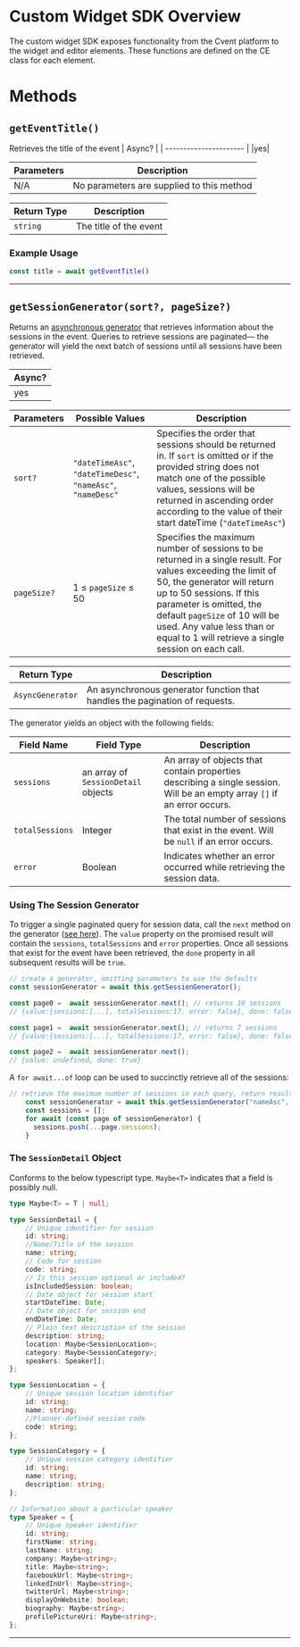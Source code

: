 # Custom Widget SDK Overview

The custom widget SDK exposes functionality from the Cvent platform to the widget and editor elements. These functions are defined on the CE class for each element.

# Methods

## `getEventTitle()`

Retrieves the title of the event
| Async? |
| ---------------------- |
|yes|

|Parameters | Description       |
|-------------|-------------------|
|N/A| No parameters are supplied to this method |

| Return Type | Description       |
|-------------|-------------------|
| `string`| The title of the event |

### Example Usage

```javascript
const title = await getEventTitle()
```

---------------------------------------------------------

## `getSessionGenerator(sort?, pageSize?)`

Returns an [asynchronous generator](https://javascript.info/async-iterators-generators) that retrieves information about the sessions in the event. Queries to retrieve sessions are paginated— the generator will yield the next batch of sessions until all sessions have been retrieved.

| Async? |
| ---------------------- |
|yes|

|Parameters | Possible Values| Description       |
|-------------|----------|---------|
|`sort?`| `"dateTimeAsc"`, `"dateTimeDesc"`, `"nameAsc"`, `"nameDesc"` | Specifies the order that sessions should be returned in. If `sort` is omitted or if the provided string does not match one of the possible values, sessions will be returned in ascending order according to the value of their start dateTime (`"dateTimeAsc"`)
|`pageSize?`| 1 ≤ `pageSize` ≤ 50| Specifies the maximum number of sessions to be returned in a single result. For values exceeding the limit of 50, the generator will return up to 50 sessions. If this parameter is omitted, the default `pageSize` of 10 will be used. Any value less than or equal to 1 will retrieve a single session on each call.

| Return Type | Description       |
|-------------|-------------------|
| `AsyncGenerator`| An asynchronous generator function that handles the pagination of requests.  |

The generator yields an object with the following fields:

|  Field Name |Field Type      | Description       |
|-------------|-------------------|----------|
| `sessions`| an array of `SessionDetail` objects| An array of objects that contain properties describing a single session. Will be an empty array `[]` if an error occurs.|
| `totalSessions`| Integer| The total number of sessions that exist in the event. Will be `null` if an error occurs.|
| `error`| Boolean | Indicates whether an error occurred while retrieving the session data.|

### Using The Session Generator

To trigger a single paginated query for session data, call the `next` method on the generator ([see here](https://javascript.info/async-iterators-generators)). The `value` property on the promised result will contain the `sessions`, `totalSessions` and `error` properties. Once all sessions that exist for the event have been retrieved, the `done` property in all subsequent results will be `true`.

```javascript
// create a generator, omitting parameters to use the defaults
const sessionGenerator = await this.getSessionGenerator();

const page0 =  await sessionGenerator.next(); // returns 10 sessions
// {value:{sessions:[...], totalSessions:17, error: false}, done: false}

const page1 =  await sessionGenerator.next(); // returns 7 sessions
// {value:{sessions:[...], totalSessions:17, error: false}, done: false}

const page2 =  await sessionGenerator.next(); 
// {value: undefined, done: true}
```

A `for await...of` loop can be used to succinctly retrieve all of the sessions:

```javascript
// retrieve the maximum number of sessions in each query, return results in alphabetical order by session name
    const sessionGenerator = await this.getSessionGenerator("nameAsc", 50);
    const sessions = [];
    for await (const page of sessionGenerator) {
      sessions.push(...page.sessions);
    }
```

### The `SessionDetail` Object

Conforms to the below typescript type. `Maybe<T>` indicates that a field is possibly null.

```typescript
type Maybe<T> = T | null;

type SessionDetail = {
    // Unique identifier for session
    id: string;
    //Name/Title of the session
    name: string;
    // Code for session
    code: string;
    // Is this session optional or included?
    isIncludedSession: boolean;
    // Date object for session start
    startDateTime: Date;
    // Date object for session end
    endDateTime: Date;
    // Plain text description of the session
    description: string;
    location: Maybe<SessionLocation>;
    category: Maybe<SessionCategory>;
    speakers: Speaker[];
};

type SessionLocation = {
    // Unique session location identifier
    id: string;
    name: string;
    //Planner-defined session code
    code: string;
};

type SessionCategory = {
    // Unique session category identifier
    id: string;
    name: string;
    description: string;
};

// Information about a particular speaker
type Speaker = {
    // Unique speaker identifier
    id: string;
    firstName: string;
    lastName: string;
    company: Maybe<string>;
    title: Maybe<string>;
    facebookUrl: Maybe<string>;
    linkedInUrl: Maybe<string>;
    twitterUrl: Maybe<string>;
    displayOnWebsite: boolean;
    biography: Maybe<string>;
    profilePictureUri: Maybe<string>;
};
```

---------------------------------------------------------
